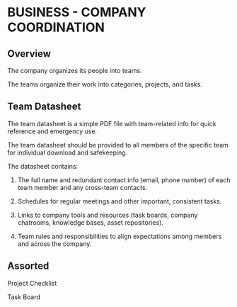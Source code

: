 # BUSINESS - COMPANY COORDINATION

## Overview

The company organizes its people into teams.

The teams organize their work into categories, projects, and tasks.

## Team Datasheet

The team datasheet is a simple PDF file with team-related info for quick reference and emergency use.

The team datasheet should be provided to all members of the specific team for individual download and safekeeping.

The datasheet contains:

1. The full name and redundant contact info (email, phone number) of each team member and any cross-team contacts.

2. Schedules for regular meetings and other important, consistent tasks.

3. Links to company tools and resources (task boards, company chatrooms, knowledge bases, asset repositories).

4. Team rules and responsibilities to align expectations among members and across the company.

## Assorted

Project Checklist

Task Board

